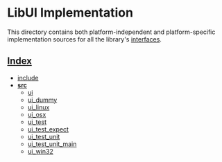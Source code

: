 # LibUI Implementation

This directory contains both platform-independent and platform-specific implementation sources for all the library's
[interfaces](../include/README.md).

## [Index](../README.md)

- [include](../include/README.md)
- **[src](./README.md)**
  - [ui](./ui/README.md)
  - [ui_dummy](./ui_dummy/README.md)
  - [ui_linux](./ui_linux/README.md)
  - [ui_osx](./ui_osx/README.md)
  - [ui_test](./ui_test/README.md)
  - [ui_test_expect](./ui_test_expect/README.md)
  - [ui_test_unit](./ui_test_unit/README.md)
  - [ui_test_unit_main](./ui_test_unit_main/README.md)
  - [ui_win32](./ui_win32/README.md)
